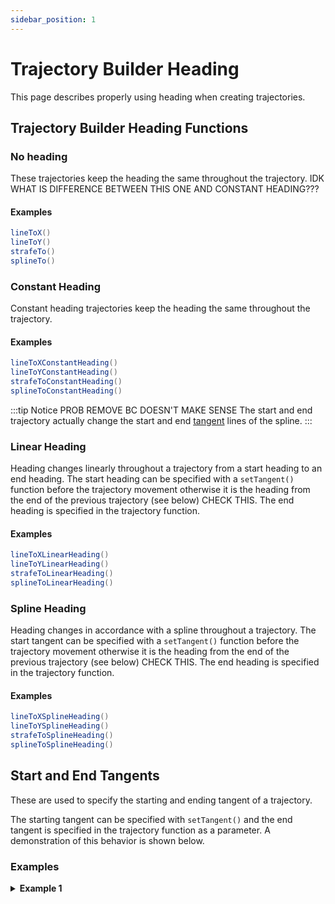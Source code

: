 ```yaml
---
sidebar_position: 1
---
```


# Trajectory Builder Heading
This page describes properly using heading when creating trajectories.

## Trajectory Builder Heading Functions

### No heading
These trajectories keep the heading the same throughout the trajectory. IDK WHAT IS DIFFERENCE BETWEEN THIS ONE AND CONSTANT HEADING???

#### Examples
```java
lineToX()
lineToY()
strafeTo()
splineTo()
```

### Constant Heading
Constant heading trajectories keep the heading the same throughout the trajectory.

#### Examples
```java
lineToXConstantHeading()
lineToYConstantHeading()
strafeToConstantHeading()
splineToConstantHeading()
```

:::tip Notice
PROB REMOVE BC DOESN'T MAKE SENSE
The start and end trajectory actually change the start and end [tangent](https://en.wikipedia.org/wiki/Tangent) lines of the spline.
:::
### Linear Heading
Heading changes linearly throughout a trajectory from a start heading to an end heading. The start heading can be specified with a `setTangent()` function before the trajectory movement otherwise it is the heading from the end of the previous trajectory (see below) CHECK THIS. The end heading is specified in the trajectory function.

#### Examples
```java
lineToXLinearHeading()
lineToYLinearHeading()
strafeToLinearHeading()
splineToLinearHeading()
```

### Spline Heading
Heading changes in accordance with a spline throughout a trajectory. The start tangent can be specified with a `setTangent()` function before the trajectory movement otherwise it is the heading from the end of the previous trajectory (see below) CHECK THIS. The end heading is specified in the trajectory function.

#### Examples
```java
lineToXSplineHeading()
lineToYSplineHeading()
strafeToSplineHeading()
splineToSplineHeading()
```

## Start and End Tangents
These are used to specify the starting and ending tangent of a trajectory.

The starting tangent can be specified with `setTangent()` and the end tangent is specified in the trajectory function as a parameter. A demonstration of this behavior is shown below.


### Examples

<details>
  <summary><strong>Example 1</strong></summary>

  ```java
  // Specify a starting pose - coordinate (0,0) facing forward
  Pose2d beginPose = new Pose2d(0.0, 0.0, Math.toRadians(45.0));

  // Create an instance of the Mecanum Drive class
  MecanumDrive drive = new MecanumDrive(hardwareMap, beginPose);

  // Create variables to store the Trajectory and Action
  TrajectoryActionBuilder traj;
  Action trajAction;

  // Create a Trajectory
  traj = drive.actionBuilder(drive.pose)
  // Put your functions here
  .splineToSplineHeading(new Pose2d(-50.0, 50.0, Math.toRadians(0.0)), Math.toRadians(-90.0))

  // Create an action that follows the created trajectory
  trajAction = traj.build()

  // Run the action
  Actions.runBlocking(trajAction);
  ```
  ### Explanation
  This function moves to the coordinates (-50, 50) with an end heading of `Math.toRadians(0.0)` and an end tangent of `Math.toRadians(-90.0)`. When a begin tangent/heading is not specified, the current heading is used. In this case that is the heading stored in `beginPose` which is `Math.toRadians(45.0)`.
  ```java
  .splineToSplineHeading(new Pose2d(-50.0, 50.0, Math.toRadians(0.0)), Math.toRadians(-90.0))
  ```
</details>